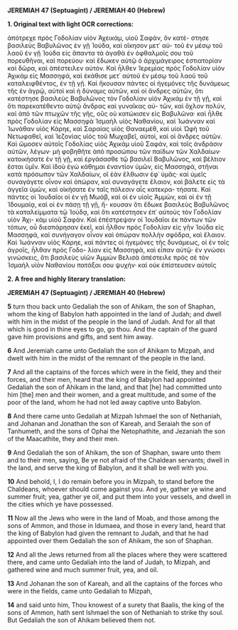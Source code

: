 **JEREMIAH 47 (Septuagint) / JEREMIAH 40 (Hebrew)**

**1. Original text with light OCR corrections:**

ἀπότρεχε πρὸς Γοδολίαν υἱὸν Ἀχεικάμ, υἱοῦ Σαφάν, ὃν κατέ-
στησε βασιλεὺς Βαβυλῶνος ἐν γῇ Ἰούδα, καὶ οἴκησον μετ᾿ αὐ-
τοῦ ἐν μέσῳ τοῦ λαοῦ ἐν γῇ Ἰούδα εἰς ἅπαντα τὰ ἀγαθὰ ἐν
ὀφθαλμοῖς σου τοῦ πορευθῆναι, καὶ πορεύου· καὶ ἔδωκεν αὐτῷ
ὁ ἀρχιμάγειρος ἑστιατορίαν καὶ δῶρα, καὶ ἀπέστειλεν αὐτόν.
Καὶ ἦλθεν Ἱερεμίας πρὸς Γοδολίαν υἱὸν Ἀχικάμ εἰς Μασσηφά,
καὶ ἐκάθισε μετ᾿ αὐτοῦ ἐν μέσῳ τοῦ λαοῦ τοῦ καταλειφθέντος,
ἐν τῇ γῇ. Καὶ ἤκουσαν πάντες οἱ ἡγεμόνες τῆς δυνάμεως τῆς
ἐν ἀγρῷ, αὐτοὶ καὶ ἡ δύναμις αὐτῶν, καὶ οἱ ἄνδρες αὐτῶν,
ὅτι κατέστησε βασιλεὺς Βαβυλῶνος τὸν Γοδολίαν υἱὸν Ἀχικάμ
ἐν τῇ γῇ, καὶ ὅτι παρεκατέθεντο αὐτῷ ἄνδρας καὶ γυναῖκας αὐ-
τῶν, καὶ ὄχλον πολύν, καὶ ἀπὸ τῶν πτωχῶν τῆς γῆς, οὓς οὐ
κατώκισεν εἰς Βαβυλῶνα· καὶ ἦλθε πρὸς Γοδολίαν εἰς Μασσηφὰ
Ἰσμαὴλ υἱὸς Ναθανίου, καὶ Ἰωάνναν καὶ Ἰωνάθαν υἱὸς Κάρηε,
καὶ Σαραίας υἱὸς Θαναεμὲθ, καὶ υἱοὶ Ὠφὴ τοῦ Νετωφαθεῖ,
καὶ Ἰεζονίας υἱὸς τοῦ Μωχαβεῖ, αὐτοὶ, καὶ οἱ ἄνδρες αὐτῶν.
Καὶ ὤμοσεν αὐτοῖς Γοδολίας υἱὸς Ἀχικάμ υἱοῦ Σαφάν, καὶ
τοῖς ἀνδράσιν αὐτῶν, λέγων· μὴ φοβηθῆτε ἀπὸ προσώπου τῶν
παίδων τῶν Χαλδαίων· κατοικήσατε ἐν τῇ γῇ, καὶ ἐργάσασθε
τῷ βασιλεῖ Βαβυλῶνος, καὶ βέλτιον ἔσται ὑμῖν. Καὶ ἰδοὺ ἐγὼ
κάθημαι ἐναντίον ὑμῶν, εἰς Μασσηφὰ, στῆναι κατὰ πρόσωπον
τῶν Χαλδαίων, οἳ ἐὰν ἔλθωσιν ἐφ᾿ ὑμᾶς· καὶ ὑμεῖς συναγάγετε
οἶνον καὶ ὀπώραν, καὶ συναγάγετε ἔλαιον, καὶ βάλετε εἰς τὰ
ἀγγεῖα ὑμῶν, καὶ οἰκήσατε ἐν ταῖς πόλεσιν αἷς κατεκρα-
τήσατε. Καὶ πάντες οἱ Ἰουδαῖοι οἱ ἐν γῇ Μωάβ, καὶ οἱ ἐν υἱοῖς
Ἀμμὼν, καὶ οἱ ἐν τῇ Ἰδουμαίᾳ, καὶ οἱ ἐν πάσῃ τῇ γῇ, ἤ-
κουσαν ὅτι ἔδωκε βασιλεὺς Βαβυλῶνος τὰ καταλείμματα τῷ
Ἰούδᾳ, καὶ ὅτι κατέστησεν ἐπ᾿ αὐτοὺς τὸν Γοδολίαν υἱὸν Ἀχι-
κάμ υἱοῦ Σαφάν. Καὶ ἐπέστρεψαν οἱ Ἰουδαῖοι ἐκ πάντων τῶν
τόπων, οὗ διεσπάρησαν ἐκεῖ, καὶ ἦλθον πρὸς Γοδολίαν εἰς γῆν
Ἰούδα εἰς Μασσηφά, καὶ συνήγαγον οἶνον καὶ ὀπώραν πολλὴν
σφόδρα, καὶ ἔλαιον. Καὶ Ἰωάνναν υἱὸς Κάρηε, καὶ πάντες οἱ
ἡγεμόνες τῆς δυνάμεως, οἱ ἐν τοῖς ἀγροῖς, ἦλθαν πρὸς Γοδο-
λίαν εἰς Μασσηφὰ, καὶ εἶπαν αὐτῷ· ἐν γνώσει γινώσκεις, ὅτι
βασιλεὺς υἱῶν Ἀμμὼν Βελισὰ ἀπέστειλε πρὸς σὲ τὸν Ἰσμαὴλ
υἱὸν Ναθανίου πατάξαι σου ψυχήν· καὶ οὐκ ἐπίστευσεν αὐτοῖς

**2. A free and highly literary translation:**

**JEREMIAH 47 (Septuagint) / JEREMIAH 40 (Hebrew)**

**5** turn thou back unto Gedaliah the son of Ahikam, the son of Shaphan, whom the king of Babylon hath appointed in the land of Judah; and dwell with him in the midst of the people in the land of Judah. And for all that which is good in thine eyes to go, go thou. And the captain of the guard gave him provisions and gifts, and sent him away.

**6** And Jeremiah came unto Gedaliah the son of Ahikam to Mizpah, and dwelt with him in the midst of the remnant of the people in the land.

**7** And all the captains of the forces which were in the field, they and their forces, and their men, heard that the king of Babylon had appointed Gedaliah the son of Ahikam in the land, and that [he] had committed unto him [the] men and their women, and a great multitude, and some of the poor of the land, whom he had not led away captive unto Babylon.

**8** And there came unto Gedaliah at Mizpah Ishmael the son of Nethaniah, and Johanan and Jonathan the son of Kareah, and Seraiah the son of Tanhumeth, and the sons of Ophai the Netophathite, and Jezaniah the son of the Maacathite, they and their men.

**9** And Gedaliah the son of Ahikam, the son of Shaphan, sware unto them and to their men, saying, Be ye not afraid of the Chaldean servants; dwell in the land, and serve the king of Babylon, and it shall be well with you.

**10** And behold, I, I do remain before you in Mizpah, to stand before the Chaldeans, whoever should come against you. And ye, gather ye wine and summer fruit; yea, gather ye oil, and put them into your vessels, and dwell in the cities which ye have possessed.

**11** Now all the Jews who were in the land of Moab, and those among the sons of Ammon, and those in Idumaea, and those in every land, heard that the king of Babylon had given the remnant to Judah, and that he had appointed over them Gedaliah the son of Ahikam, the son of Shaphan.

**12** And all the Jews returned from all the places where they were scattered there, and came unto Gedaliah into the land of Judah, to Mizpah, and gathered wine and much summer fruit, yea, and oil.

**13** And Johanan the son of Kareah, and all the captains of the forces who were in the fields, came unto Gedaliah to Mizpah,

**14** and said unto him, Thou knowest of a surety that Baalis, the king of the sons of Ammon, hath sent Ishmael the son of Nethaniah to strike thy soul. But Gedaliah the son of Ahikam believed them not.